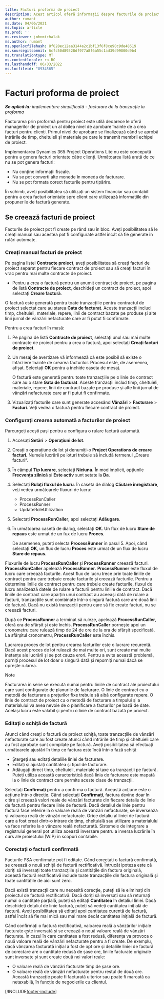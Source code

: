 ```yaml
---
title: Facturi proforma de proiect
description: Acest articol oferă informații despre facturile de proiect proforma în Operațiuni de proiect.
author: rumant
ms.date: 04/06/2021
ms.topic: article
ms.prod: ''
ms.reviewer: johnmichalak
ms.author: rumant
ms.openlocfilehash: 8f028ec12aa3144a2c1bf13f6f8ce90c9de48519
ms.sourcegitcommit: 6cfc50d89528df977a8f6a55c1ad39d99800d9b4
ms.translationtype: MT
ms.contentlocale: ro-RO
ms.lasthandoff: 06/03/2022
ms.locfileid: "8934565"
---
```

# <a name="proforma-project-invoices"></a>Facturi proforma de proiect

_**Se aplică la:** implementare simplificată - facturare de la tranzacție la proforma_

Facturarea prin proformă pentru proiect este utilă deoarece le oferă managerilor de proiect un al doilea nivel de aprobare înainte de a crea facturi pentru clienți. Primul nivel de aprobare se finalizează când se aprobă intrările de timp, cheltuieli și materiale pe care le transmit membrii echipei de proiect.

Implementarea Dynamics 365 Project Operations Lite nu este concepută pentru a genera facturi orientate către clienți. Următoarea listă arată de ce nu se pot genera facturi:

- Nu conține informații fiscale.
- Nu se pot converti alte monede în moneda de facturare.
- Nu se pot formata corect facturile pentru tipărire.

În schimb, aveți posibilitatea să utilizați un sistem financiar sau contabil pentru a crea facturi orientate spre client care utilizează informațiile din propunerile de factură generate.

## <a name="creating-project-invoices"></a>Se creează facturi de proiect

Facturile de proiect pot fi create pe rând sau în bloc. Aveți posibilitatea să le creați manual sau acestea pot fi configurate astfel încât să fie generate în rulări automate.

### <a name="manually-create-project-invoices"></a>Creați manual facturi de proiect 

Pe pagina listei **Contracte proiect**, aveți posibilitatea să creați facturi de proiect separat pentru fiecare contract de proiect sau să creați facturi în vrac pentru mai multe contracte de proiect.

   - Pentru a crea o factură pentru un anumit contract de proiect, pe pagina de listă **Contracte de proiect**, deschideți un contract de proiect, apoi selectați **Creare factură**.

   O factură este generată pentru toate tranzacțiile pentru contractul de proiect selectat care au starea **Gata de facturat**. Aceste tranzacții includ timp, cheltuieli, materiale, repere, linii de contract bazate pe produse și alte linii jurnal de vânzări nefacturate care ar fi putut fi confirmate.

Pentru a crea facturi în masă:

1. Pe pagina de listă **Contracte de proiect**, selectați unul sau mai multe contracte de proiect pentru a crea o factură, apoi selectați **Creați facturi de proiect**.
2. Un mesaj de avertizare vă informează că este posibil să existe o întârziere înainte de crearea facturilor. Procesul este, de asemenea, afișat. Selectați **OK** pentru a închide caseta de mesaj.

   O factură este generată pentru toate tranzacțiile pe o linie de contract care au o stare **Gata de facturat**. Aceste tranzacții includ timp, cheltuieli, materiale, repere, linii de contract bazate pe produse și alte linii jurnal de vânzări nefacturate care ar fi putut fi confirmate.

3. Vizualizați facturile care sunt generate accesând **Vânzări** \> **Facturare** \> **Facturi**. Veți vedea o factură pentru fiecare contract de proiect.

### <a name="set-up-automated-creation-of-project-invoices"></a>Configurați crearea automată a facturilor de proiect 

Parcurgeți acești pași pentru a configura o rulare factură automată.

1. Accesați **Setări** \> **Operațiuni de lot**.
2. Creați o operațiune de lot și denumiți-o **Project Operations de creare facturi**. Numele lucrării pe loturi trebuie să includă termenul „Creare facturi”.
3. În câmpul **Tip lucrare**, selectați **Niciuna.** În mod implicit, opțiunile **Frecvența zilnică** și **Este activ** sunt setate la **Da**.
4. Selectați **Rulați fluxul de lucru**. În caseta de dialog **Căutare înregistrare**, veți vedea următoarele fluxuri de lucru:

    - ProcessRunCaller
    - ProcessRunner
    - UpdateRoleUtilization

5. Selectați **ProcessRunCaller**, apoi selectați **Adăugare**.
6. În următoarea casetă de dialog, selectați **OK**. Un flux de lucru **Stare de repaus** este urmat de un fux de lucru **Proces**.

    De asemenea, puteți selecta **ProcessRunner** în pasul 5. Apoi, când selectați **OK**, un flux de lucru **Proces** este urmat de un flux de lucru **Stare de repaus**.

Fluxurile de lucru **ProcessRunCaller** și **ProcessRunner** creează facturi. **ProcessRunCaller** apelează **ProcessRunner**. **ProcessRunner** este fluxul de lucru care creează facturile. Acest flux de lucru trece prin toate liniile de contract pentru care trebuie create facturile și creează facturile. Pentru a determina liniile de contract pentru care trebuie create facturile, fluxul de lucru analizează datele de rulare a facturii pentru liniile de contract. Dacă liniile de contract care aparțin unui contract au aceeași dată de rulare a facturii, tranzacțiile sunt combinate într-o singură factură care are două linii de factură. Dacă nu există tranzacții pentru care să fie create facturi, nu se creează facturi.

După ce **ProcessRunner** a terminat să ruleze, apelează **ProcessRunCaller**, oferă ora de sfârșit și este închis. **ProcessRunCaller** pornește apoi un cronometru care rulează timp de 24 de ore de la ora de sfârșit specificată. La sfârșitul cronometru, **ProcessRunCaller** este închis.

Lucrarea proces de lot pentru crearea facturilor este o lucrare recurentă. Dacă acest proces de lot rulează de mai multe ori, sunt create mai multe instanțe ale lucrării și se pot cauza erori. Pentru a evita această problemă, porniți procesul de lot doar o singură dată și reporniți numai dacă se oprește rularea.

> [!NOTE]
> Facturarea în serie se execută numai pentru liniile de contract ale proiectului care sunt configurate de planurile de facturare. O linie de contract cu o metodă de facturare a prețurilor fixe trebuie să aibă configurate repere. O linie de contract de proiect cu o metodă de facturare a timpului și a materialului va avea nevoie de o planificare a facturilor pe bază de date. Același lucru este valabil și pentru o linie de contract bazată pe proiect.      
 
### <a name="edit-a-draft-invoice"></a>Editați o schiță de factură

Atunci când creați o factură de proiect schiță, toate tranzacțiile de vânzări nefacturate care au fost create atunci când intrările de timp și cheltuieli care au fost aprobate sunt compilate pe factură. Aveți posibilitatea să efectuați următoarele ajustări în timp ce factura este încă într-o fază schiță:

- Ștergeți sau editați detaliile liniei de facturare.
- Editați și ajustați cantitatea și tipul de facturare.
- Adăugați direct timp, cheltuieli, materiale și taxe ca tranzacții pe factură. Puteți utiliza această caracteristică dacă linia de facturare este mapată la o linie de contract care permite aceste clase de tranzacții.

Selectați **Confirmați** pentru a confirma o factură. Această acțiune este o acțiune într-o direcție. Când selectați **Confirmați**, factura devine doar în citire și creează valori reale de vânzări facturate din fiecare detaliu de linie de factură pentru fiecare linie de factură. Dacă detaliul de linie pentru factură face referire la o valoare reală de vânzări nefacturate, se inversează și valoarea reală de vânzări nefacturate. Orice detaliu al liniei de factură care a fost creat dintr-o intrare de timp, cheltuială sau utilizare a materialului va face referire la o vânzare reală nefacturată. Sistemele de integrare a registrului general pot utiliza această inversare pentru a inversa lucrările în curs ale proiectului (WIP) în scopuri contabile.

### <a name="correct-a-confirmed-invoice"></a>Corectați o factură confirmată

Facturile PSA confirmate pot fi editate. Când corectați o factură confirmată, se creează o nouă schiță de factură rectificativă. Întrucât ipoteza este că doriți să inversați toate tranzacțiile și cantitățile din factura originală, această factură rectificativă include toate tranzacțiile din factura originală și toate cantitățile de aici sunt zero.

Dacă există tranzacții care nu necesită corecție, puteți să le eliminați din proiectul de factură rectificativă. Dacă doriți să inversați sau să returnați numai o cantitate parțială, puteți să editați **Cantitatea** în detaliul liniei. Dacă deschideți detaliul de linie factură, puteți să vedeți cantitatea inițială de factură. Aveți posibilitatea să editați apoi cantitatea curentă de factură, astfel încât să fie mai mică sau mai mare decât cantitatea inițială de factură.

Când confirmați o factură rectificativă, valoarea reală a vânzărilor inițiale facturate este inversată și se creează o nouă valoare reală de vânzări facturate. În cazul în care cantitatea a fost redusă, diferența va provoca o nouă valoare reală de vânzări nefacturate pentru a fi create. De exemplu, dacă vânzarea facturată inițial a fost de opt ore și detaliile liniei de factură de corectare are o cantitate redusă de șase ore, liniile facturate originale sunt inversate și sunt create două noi valori reale:

- O valoare reală de vânzări facturate timp de șase ore.
- O valoare reală de vânzări nefacturate pentru restul de două ore. Această tranzacție poate fi facturată ulterior sau poate fi marcată ca netaxabilă, în funcție de negocierile cu clientul.



[!INCLUDE[footer-include](../../includes/footer-banner.md)]
